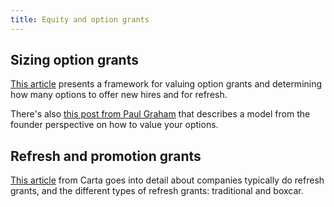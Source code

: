 ```yaml
---
title: Equity and option grants
---
```


## Sizing option grants

[This article](https://darylll.medium.com/how-to-measure-option-grants-implied-value-method-bbca1a05add7) presents a framework for valuing option grants and determining how many options to offer new hires and for refresh.

There's also [this post from Paul Graham](http://www.paulgraham.com/equity.html) that describes a model from the founder perspective on how to value your options.

## Refresh and promotion grants

[This article](https://carta.com/learn/equity/compensation/equity-refresh/) from Carta goes into detail about companies typically do refresh grants, and the different types of refresh grants: traditional and boxcar.
